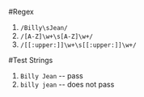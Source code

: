 #Regex

1. `/Billy\sJean/`
2. `/[A-Z]\w+\s[A-Z]\w+/`
3. `/[[:upper:]]\w+\s[[:upper:]]\w+/`


#Test Strings
1. `Billy Jean`  -- pass
1. `billy jean`  -- does not pass
